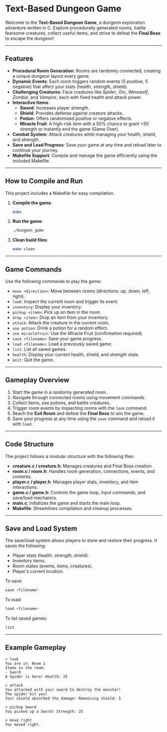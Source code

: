 # Text-Based Dungeon Game

Welcome to the **Text-Based Dungeon Game**, a dungeon exploration adventure written in C. Explore procedurally generated rooms, battle fearsome creatures, collect useful items, and strive to defeat the **Final Boss** to escape the dungeon!

---

## Features
- **Procedural Room Generation**: Rooms are randomly connected, creating a unique dungeon layout every game.
- **Dynamic Events**: Each room triggers random events (5 positive, 5 negative) that affect your stats (health, strength, shield).
- **Challenging Creatures**: Face creatures like *Spider*, *Orc*, *Werewolf*, *Zombie*, and *Vampire*, each with fixed health and attack power.
- **Interactive Items**:
  - **Sword**: Increases player strength.
  - **Shield**: Provides defense against creature attacks.
  - **Potion**: Offers randomized positive or negative effects.
  - **Miracle Fruit**: A high-risk item with a 50% chance to grant +50 strength or instantly end the game (Game Over).
- **Combat System**: Attack creatures while managing your health, shield, and strength.
- **Save and Load Progress**: Save your game at any time and reload later to continue your journey.
- **Makefile Support**: Compile and manage the game efficiently using the included Makefile.

---

## How to Compile and Run
This project includes a Makefile for easy compilation.

1. **Compile the game**:
   ```bash
   make
   ```

2. **Run the game**:
   ```bash
   ./dungeon_game
   ```

3. **Clean build files**:
   ```bash
   make clean
   ```

---

## Game Commands
Use the following commands to play the game:

- `move <direction>`: Move between rooms (directions: up, down, left, right).
- `look`: Inspect the current room and trigger its event.
- `inventory`: Display your inventory.
- `pickup <item>`: Pick up an item in the room.
- `drop <item>`: Drop an item from your inventory.
- `attack`: Attack the creature in the current room.
- `use potion`: Drink a potion for a random effect.
- `use miraclefruit`: Use the Miracle Fruit (confirmation required).
- `save <filename>`: Save your game progress.
- `load <filename>`: Load a previously saved game.
- `list`: List all saved games.
- `health`: Display your current health, shield, and strength stats.
- `exit`: Quit the game.

---

## Gameplay Overview
1. Start the game in a randomly generated room.
2. Navigate through connected rooms using movement commands.
3. Collect items, use potions, and battle creatures.
4. Trigger room events by inspecting rooms with the `look` command.
5. Reach the **Exit Room** and defeat the **Final Boss** to win the game.
6. Save your progress at any time using the `save` command and reload it with `load`.

---

## Code Structure
The project follows a modular structure with the following files:

- **creature.c / creature.h**: Manages creatures and Final Boss creation.
- **room.c / room.h**: Handles room generation, connections, events, and contents.
- **player.c / player.h**: Manages player stats, inventory, and item interactions.
- **game.c / game.h**: Controls the game loop, input commands, and save/load mechanics.
- **main.c**: Initializes the game and starts the main loop.
- **Makefile**: Streamlines compilation and cleanup processes.

---

## Save and Load System
The save/load system allows players to store and restore their progress. It saves the following:
- Player stats (health, strength, shield).
- Inventory items.
- Room states (events, items, creatures).
- Player's current location.

To save:
```bash
save <filename>
```
To load:
```bash
load <filename>
```
To list saved games:
```bash
list
```

---

## Example Gameplay
```
> look
You are in: Room 1
Items in the room:
- Sword
A Spider is here! Health: 25

> attack
You attacked with your sword to destroy the monster!
The spider bit you!
Your shield absorbed the damage! Remaining shield: 5

> pickup Sword
You picked up a Sword! Strength: 25

> move right
You moved right.
```
